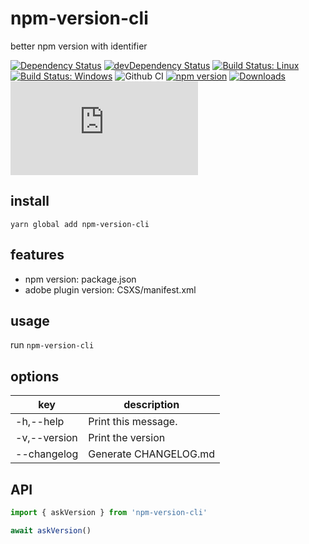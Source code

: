 # npm-version-cli

better npm version with identifier

[![Dependency Status](https://david-dm.org/plantain-00/npm-version-cli.svg)](https://david-dm.org/plantain-00/npm-version-cli)
[![devDependency Status](https://david-dm.org/plantain-00/npm-version-cli/dev-status.svg)](https://david-dm.org/plantain-00/npm-version-cli#info=devDependencies)
[![Build Status: Linux](https://travis-ci.org/plantain-00/npm-version-cli.svg?branch=master)](https://travis-ci.org/plantain-00/npm-version-cli)
[![Build Status: Windows](https://ci.appveyor.com/api/projects/status/github/plantain-00/npm-version-cli?branch=master&svg=true)](https://ci.appveyor.com/project/plantain-00/npm-version-cli/branch/master)
![Github CI](https://github.com/plantain-00/npm-version-cli/workflows/Github%20CI/badge.svg)
[![npm version](https://badge.fury.io/js/npm-version-cli.svg)](https://badge.fury.io/js/npm-version-cli)
[![Downloads](https://img.shields.io/npm/dm/npm-version-cli.svg)](https://www.npmjs.com/package/npm-version-cli)
[![type-coverage](https://img.shields.io/badge/dynamic/json.svg?label=type-coverage&prefix=%E2%89%A5&suffix=%&query=$.typeCoverage.atLeast&uri=https%3A%2F%2Fraw.githubusercontent.com%2Fplantain-00%2Fnpm-version-cli%2Fmaster%2Fpackage.json)](https://github.com/plantain-00/npm-version-cli)

## install

`yarn global add npm-version-cli`

## features

+ npm version: package.json
+ adobe plugin version: CSXS/manifest.xml

## usage

run `npm-version-cli`

## options

key | description
--- | ---
-h,--help | Print this message.
-v,--version | Print the version
--changelog | Generate CHANGELOG.md

## API

```ts
import { askVersion } from 'npm-version-cli'

await askVersion()

```
